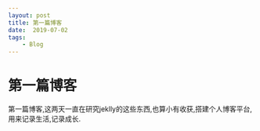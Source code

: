 ```yaml
---
layout: post
title: 第一篇博客
date:  2019-07-02
tags:
    - Blog
---
```

# **第一篇博客**
第一篇博客,这两天一直在研究jeklly的这些东西,也算小有收获,搭建个人博客平台,用来记录生活,记录成长.


